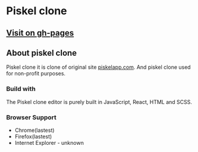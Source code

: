 # Piskel clone

## [Visit on gh-pages](https://kozjar.github.io/Piskel-clone/)

## About piskel clone 
Piskel clone it is clone of original site  [piskelapp.com](https://www.piskelapp.com/). And piskel clone used for non-profit purposes.

### Build with 
The Piskel clone editor is purely built in JavaScript, React, HTML and SCSS.

### Browser Support
- Chrome(lastest)
- Firefox(lastest)
- Internet Explorer - unknown
